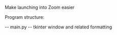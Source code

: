 Make launching into Zoom easier

Program structure:

-- main.py -- tkinter window and related formatting